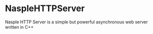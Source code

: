 # NaspleHTTPServer
Nasple HTTP Server is a simple but powerful asynchronous web server written in C++
